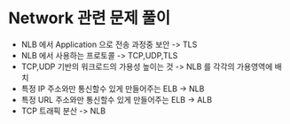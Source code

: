 # Network 관련 문제 풀이

- NLB 에서 Application 으로 전송 과정중 보안 -> TLS 
- NLB 에서 사용하는 프로토콜 -> TCP,UDP,TLS
- TCP,UDP 기반의 워크로드의 가용성 높이는 것 -> NLB 를 각각의 가용영역에 배치
- 특정 IP 주소와만 통신할수 있게 만들어주는 ELB -> NLB
- 특정 URL 주소와만 통신할수 있게 만들어주는 ELB -> ALB
- TCP 트래픽 분산  -> NLB